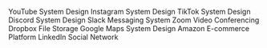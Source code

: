 YouTube System Design
Instagram System Design
TikTok System Design
Discord System Design
Slack Messaging System
Zoom Video Conferencing
Dropbox File Storage
Google Maps System Design
Amazon E-commerce Platform
LinkedIn Social Network